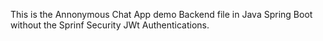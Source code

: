 This is the Annonymous Chat App demo Backend file in Java Spring Boot without the Sprinf Security JWt Authentications.
